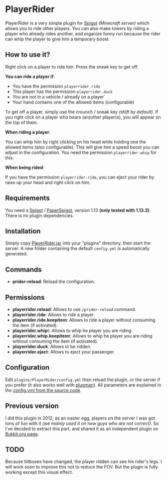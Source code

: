 # PlayerRider

PlayerRider is a very simple plugin for [Spigot](https://www.spigotmc.org) *(Minecraft server)* which allows you to ride other players. You can also make towers by riding a player who already rides another, and organize funny run because the rider can whip the player to give him a temporary boost.

## How to use it?

Right click on a player to ride him. Press the sneak key to get off.

**You can ride a player if**:

* You have the permission `playerrider.ride`
* This player has the permission `playerrider.duck`
* You are not in a vehicle / already on a player`
* Your hand contains one of the allowed items (configurable)

To get off a player, simply use the crounch / sneak key *(shift by default)*.
If you right click on a player who bears (an)other player(s), you will appear on the top of them.

**When riding a player**:

You can whip him by right clicking on his head while holding one the allowed items (also configurable). This will give him a speed boost you can adjust in the configuration. You need the permission `playerrider.whip` for this.

**When being rided**:

If you have the permission `playerrider.ride`, you can eject your rider by raise up your head and right click on him.

## Requirements

You need a [Spigot](https://www.spigotmc.org) / [PaperSpigot](https://papermc.io), version 1.13 **(only tested with 1.13.2)**. There is no plugin dependencies.

## Installation

Simply copy [PlayerRider.jar](https://github.com/arboriginal/PlayerRider/releases) into your "plugins" directory, then start the server. A new folder containing the default `config.yml` is automatically generated.

## Commands

* **prider-reload**: Reload the configuration.

## Permissions

* **playerrider.reload**: Allows to use `/prider-reload` command.
* **playerrider.ride**: Allows to ride a player.
* **playerrider.ride.keepitem**: Allows to ride a player without consuming the item (if activated).
* **playerrider.whip**t: Allows to whip he player you are riding.
* **playerrider.whip.keepitem**t: Allows to whip he player you are riding without consuming the item (if activated).
* **playerrider.duck**: Allows to be ridden.
* **playerrider.eject**: Allows to eject your passenger.

## Configuration

Edit `plugins/PlayerRider/config.yml` then reload the plugin, or the server if you prefer (it also works well with [plugman](https://dev.bukkit.org/projects/plugman)). All parameters are explained in the [config.yml from the source code](https://github.com/arboriginal/PlayerRider/blob/master/src/config.yml).

## Previous version

I did this plugin in 2012, as an easter egg, players on the server I was got tons of fun with it *(we mainly used it on new guys who are not correct)*. So I've decided to extract this part, and shared it as an independent plugin on [Bukkit.org page](http://dev.bukkit.org/projects/playerrider).

## TODO
Because hitboxes have changed, the player ridden can see his rider's legs. I will work soon to improve this not to reduce the FOV. But the plugin is fully working except this visual effect.
